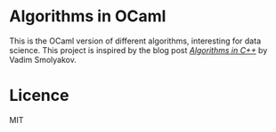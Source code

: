 # Algorithms in OCaml

This is the OCaml version of different algorithms, interesting for data science.
This project is inspired by the blog post [_Algorithms in C++_](https://towardsdatascience.com/algorithms-in-c-62b607a6131d) by Vadim Smolyakov.

# Licence

MIT

